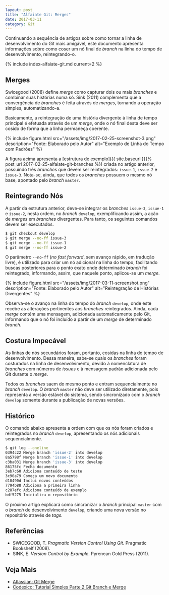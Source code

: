 ```yaml
---
layout: post
title: "Alfaiate Git: Merges"
date: 2017-03-11
category: Git
---
```


Continuando a sequência de artigos sobre como tornar a linha de desenvolvimento do Git mais amigável, este documento apresenta informações sobre como coser um nó final de _branch_ na linha do tempo de desenvolvimento, reintegrando-o.

{% include index-alfaiate-git.md current=2 %}

## Merges

Swicegood (2008) define _merge_ como capturar dois ou mais _branches_ e combinar suas histórias numa só. Sink (2011) complementa que a convergência de _branches_ é feita através de _merges_, tornando a operação simples, automatizando-a.

Basicamente, a reintegração de uma história divergente à linha de tempo principal é efetuada através de um _merge_, onde o nó final desta deve ser cosido de forma que a linha permaneça coerente.

{% include figure.html src="/assets/img/2017-02-25-screenshot-3.png" description="Fonte: Elaborado pelo Autor" alt="Exemplo de Linha do Tempo com Padrões" %}

A figura acima apresenta a [estrutura de exemplo]({{ site.baseurl }}{% post_url 2017-02-25-alfaiate-git-branches %}) criada no artigo anterior, possuindo três _branches_ que devem ser reintegrados: `issue-1`, `issue-2` e `issue-3`. Nota-se, ainda, que todos os _branches_ possuem o mesmo nó base, apontado pelo _branch_ `master`.

## Reintegrando Nós

A partir da estrutura anterior, deve-se integrar os _branches_ `issue-3`, `issue-1` e `issue-2`, nesta ordem, no _branch_ `develop`, exemplificando assim, a ação de _merges_ em _branches_ divergentes. Para tanto, os seguintes comandos devem ser executados.

```bash
$ git checkout develop
$ git merge --no-ff issue-3
$ git merge --no-ff issue-1
$ git merge --no-ff issue-2
```

O parâmetro `--no-ff` (_no fast forward_, sem avanço rápido, em tradução livre), é utilizado para criar um nó adicional na linha do tempo, facilitando buscas posteriores para o ponto exato onde determinado _branch_ foi reintegrado, informando, assim, que naquele ponto, aplicou-se um _merge_.

{% include figure.html src="/assets/img/2017-03-11-screenshot.png" description="Fonte: Elaborado pelo Autor" alt="Reintegração de Histórias Divergentes" %}

Observa-se o avanço na linha do tempo do _branch_ `develop`, onde este recebe as alterações pertinentes aos _branches_ reintegrados. Ainda, cada _merge_ contém uma mensagem, adicionada automaticamente pelo Git, informando que o nó foi incluído a partir de um _merge_ de determinado _branch_.

## Costura Impecável

As linhas de nós secundários foram, portanto, cosidas na linha do tempo de desenvolvimento. Dessa maneira, sabe-se quais os _branches_ foram costurados na linha de desenvolvimento, devido à nomenclatura de _branches_ com números de _issues_ e à mensagem padrão adicionada pelo Git durante o _merge_.

Todos os _branches_ saem do mesmo ponto e entram sequencialmente no _branch_ `develop`. O _branch_ `master` não deve ser utilizado diretamente, pois representa a versão estável do sistema, sendo sincronizado com o _branch_ `develop` somente durante a publicação de novas versões.

## Histórico

O comando abaixo apresenta a ordem com que os nós foram criados e reintegrados no _branch_ `develop`, apresentando os nós adicionais sequencialmente.

```bash
$ git log --oneline
0394c22 Merge branch 'issue-2' into develop
8a5798f Merge branch 'issue-1' into develop
c3ba031 Merge branch 'issue-3' into develop
86175fc Fecha documento
3eb7c60 Adiciona conteúdo de teste
3c90a79 Começa um novo documento
d10490d Inclui novos conteúdos
7794b88 Adiciona a primeira linha
c287efc Adiciona conteúdo de exemplo
bdf5275 Inicializa o repositório
```

O próximo artigo explicará como sincronizar o _branch_ principal `master` com o _branch_ de desenvolvimento `develop`, criando uma nova versão no repositório através de _tags_.

## Referências

* SWICEGOOD, T. _Pragmatic Version Control Using Git_. Pragmatic Bookshelf (2008).
* SINK, E. _Version Control by Example_. Pyrenean Gold Press (2011).

## Veja Mais

* [Atlassian: Git Merge](https://www.atlassian.com/git/tutorials/git-merge)
* [Codexico: Tutorial Simples Parte 2 Git Branch e Merge](http://codexico.com.br/blog/linux/tutorial-simples-parte-2-git-branch-e-merge/)
